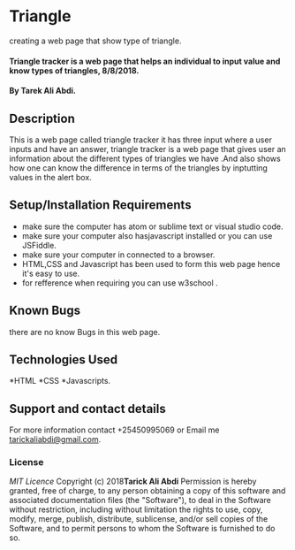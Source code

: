 # Triangle
creating a web page that show type of triangle.
#### Triangle tracker is a web page that helps an individual to input value and know types of triangles, 8/8/2018.
#### By **Tarek Ali Abdi.**
## Description
This is a web page called triangle tracker it has three input where a user inputs and have an answer, triangle tracker is a web page that gives user an information about the different types of triangles we have .And also shows how one can know the difference in terms of the triangles by inptutting values in the alert box. 
## Setup/Installation Requirements
* make sure the computer has atom or sublime text or visual studio code.
* make sure your computer also hasjavascript installed or you can use JSFiddle.
* make sure your computer in connected to a browser.
* HTML,CSS and Javascript has been used to form this web page hence it's easy to use.
* for refference when requiring you can use w3school .

## Known Bugs
there are no know Bugs in this web page.
## Technologies Used
*HTML
*CSS
*Javascripts.
## Support and contact details
For more information contact +25450995069 or Email me tarickaliabdi@gmail.com.
### License
*MIT Licence*
Copyright (c) 2018**Tarick Ali Abdi**
Permission is hereby granted, free of charge, to any person obtaining a copy of this software and associated documentation files (the "Software"), to deal in the Software without restriction, including without limitation the rights to use, copy, modify, merge, publish, distribute, sublicense, and/or sell copies of the Software, and to permit persons to whom the Software is furnished to do so.
